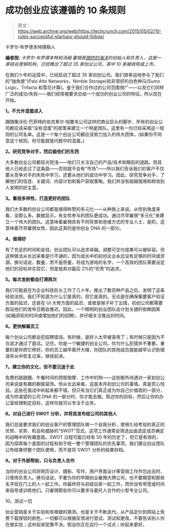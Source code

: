 # 成功创业应该遵循的 10 条规则 

> 原文：<https://web.archive.org/web/https://techcrunch.com/2015/05/02/10-rules-successful-startups-should-follow/>

卡罗尔·布罗德本特撰稿人

**编者按:** *卡罗尔·布罗德本特和汤姆·霍根是[拥挤的海洋](https://web.archive.org/web/20221205165604/http://www.crowdedocean.com/)的创始人和负责人，这是一家硅谷营销机构，已经推出了超过 35 家创业公司，其中 10 家被收购或上市。*

在我们十年的运营中，已经启动了超过 35 家初创公司，我们很幸运地参与了我们的“独角兽”(Palo Alto Networks，Nimble Storage)和非常好的白色种马(Sumo Logic，Trifacta 和雪花计算)。鉴于我们合作过的公司范围很广——以及它们同样广泛的成功/失败——我们经常被要求总结一个成功的创业公司的特征。所以现在开始。

**1。不允许混蛋进入**

跟随像沃伦·巴菲特的伯克希尔·哈撒韦公司这样的商业巨头的脚步，所有的创业公司都应该采取“没有混蛋”的政策来建立一个明星团队。这里有一份已经采用这一规则的公司名单。这是一个每个创业公司都应该努力加入的伟大团体。(如果你不同意这个规则，你可能就是问题中的混蛋。)

**2。研究竞争对手，然后偷他们的东西**

大多数创业公司都目光短浅——他们只关注自己的产品/技术和眼前的道路。但其他人已经走过了这条路——否则就不会有“市场”——所以我们告诉我们的客户不仅要从竞争对手的失败中学习，还要从他们的成功中学习。因此，研究竞争对手，了解他们的信息、关键词、内容计划和客户获取策略。我们并没有超越借用和修改别人发明的好主意。

**3。重视多样性，打造更好的团队**

我们大多数的创业公司都是值得称赞的多元化——从种族上来说。从性别角度来看，没那么多。数据显示，有女性参与的团队更成功。通过尽早雇佣“多元化”来建立一个伟大的团队。这意味着雇佣具有不同背景和思维方式的专业人士，是的，这意味着尽早雇佣女性，因此这真的是你创业 DNA 的一部分。

**4。做得好**

有了充足的时间和金钱，创业团队可以追求卓越。调整可交付成果可以被纵容。但这种做法从长远来看是行不通的，因为成长中的初创企业永远没有足够的时间或资源。换句话说，数量，而不是质量，将成为游戏的名字。一个高效的团队需要设定他们的目标并实现它，但是放弃对最后 2%的“优秀”的追求。

**5。每次发射都会打滑两次**

我们可能是在为企业科技巨头工作了几十年，推出了数百种产品之后，发明了这条经验法则。我们不知道为什么它是真的，但它是真的。无论是在确保重要客户验证方面的延迟，还是在 UI 大修方面的延迟，或者是猴子补丁出错，初创公司都需要假设他们的发布日期会推迟。因此，一个精明的创业团队会计划关键的依赖因素(如融资轮的时间或增加他们的招聘)，并仔细关注推出的时间。

**6。更快解雇员工**

每个创业公司都会犯招聘错误。有时候，是好人太早被录用了；有时候只是因为不合适才通过了面试。记住，你是一个敏捷的创业公司。你为什么犯错并不重要。重要的是你把它修好。你的员工越早离开大楼，你团队的其他成员就能越早认识到错误并从中恢复过来，继续前进。

**7。建立你的文化，但不要沉迷于此**

免费的甜甜圈、午餐时间的颈部按摩、工作中的狗——这些额外待遇对一家初创公司来说是有趣的橱窗装饰。但从长远来看，这是本月初创公司的事情。真是赏心悦目。这些在面试中听起来都不错，但只有当它们真正成为你自己价值观的一部分，成为你渴望的公司 DNA 的一部分时，你才能去做。陈述你的目标，然后让你的办公室经理制定目标，这样你就可以专注于业务。

**8。对自己进行 SWOT 分析，并将其发布给公司的其他人**

我们总是要求我们的创业客户的管理团队做一个自我分析，使用久经考验的真正的优势、劣势、机会和威胁的“SWOT”范式。这项工作通常会筛选出由选定成员确定的战略中的有趣差距。SWOT 过程可能已经有 50 年的历史了，但它是有效的，因为探索每个差距的过程有助于统一整个管理团队的优先事项。我们建议创业团队公布结果供整个团队使用，而不是将 SWOT 分析的结果存档。

**9。对于外部帮助，只与负责人合作**

当你的创业公司将网页设计、摄影、写作、用户界面设计等营销工作外包出去时，只使用负责人。换句话说，不要为你的早期创业雇佣大牌公司，也不要期望和那些名字挂在门上的人一起工作。你最终将与初级玩家一起工作，而你没有带宽或时间来指导或训练他们。只雇佣那些你可以要求与委托人合作的小型专业公司。

10。测试一切

创业营销是关于实验和有根据的猜测。也是关于不断迭代。从产品定价到网站上免费下载按钮的颜色，一切都可以根据反馈进行尝试、测试和更改。不要告诉别人你在做实验；这听起来犹豫不决。假设你正在运行一个试点；听起来更好。